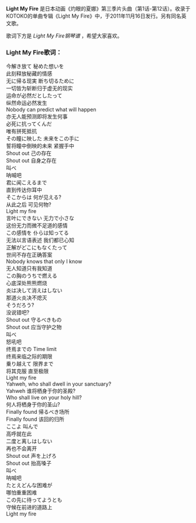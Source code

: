 

**Light My Fire** 是日本动画《灼眼的夏娜》第三季片头曲（第1话-第12话）。收录于KOTOKO的单曲专辑《Light My
Fire》中，于2011年11月16日发行。另有同名英文歌。

  
歌词下方是 _Light My Fire钢琴谱_ ，希望大家喜欢。

### Light My Fire歌词：

今解き放て 秘めた想いを  
此刻释放秘藏的情感  
无に帰る现実 断ち切るために  
一切皆为斩断归于虚无的现实  
运命が必然だとしたって  
纵然命运必然发生  
Nobody can predict what will happen  
亦无人能预测即将发生何事  
必死に抗ってくんだ  
唯有拼死抵抗  
その瞳に映した 未来をこの手に  
誓将瞳中倒映的未来 紧握手中  
Shout out 己の存在  
Shout out 自身之存在  
叫べ  
呐喊吧  
君に闻こえるまで  
直到传达你耳中  
そこからは 何が见える?  
从此之后 可见何物?  
Light my fire  
言叶にできない 无力で小さな  
这份无力而微不足道的感情  
この感情を 仆らは知ってる  
无法以言语表述 我们都已心知  
正解がどこにもなくたって  
世间不存在正确答案  
Nobody knows that only I know  
无人知道只有我知道  
この胸のうちで燃える  
心底深处熊熊燃烧  
炎は决して消えはしない  
那道火炎决不熄灭  
そうだろう?  
没说错吧?  
Shout out 守るべきもの  
Shout out 应当守护之物  
叫べ  
怒吼吧  
终焉までの Time limit  
终焉来临之际的期限  
乗り越えて 限界まで  
将其克服 直至极限  
Light my fire  
Yahweh, who shall dwell in your sanctuary?  
Yahweh 谁将栖身于你的圣殿?  
Who shall live on your holy hill?  
何人将栖身于你的圣山?  
Finally found 帰るべき场所  
Finally found 该回的归所  
ここよ 叫んで  
高呼就在此  
二度と离しはしない  
再也不会离开  
Shout out 声を上げろ  
Shout out 抬高嗓子  
叫べ  
呐喊吧  
たとえどんな困难が  
哪怕重重困难  
この先に待ってようとも  
守候在前进的道路上  
Light my fire

